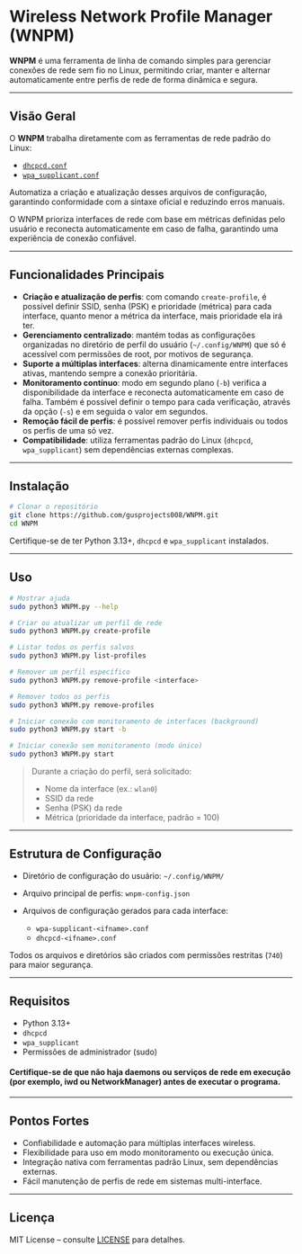 # Wireless Network Profile Manager (WNPM)

**WNPM** é uma ferramenta de linha de comando simples para gerenciar conexões de rede sem fio no Linux, permitindo criar, manter e alternar automaticamente entre perfis de rede de forma dinâmica e segura.

---

## Visão Geral

O **WNPM** trabalha diretamente com as ferramentas de rede padrão do Linux:

* [`dhcpcd.conf`](https://wiki.archlinux.org/title/Dhcpcd)
* [`wpa_supplicant.conf`](https://wiki.archlinux.org/title/Wpa_supplicant)

Automatiza a criação e atualização desses arquivos de configuração, garantindo conformidade com a sintaxe oficial e reduzindo erros manuais.

O WNPM prioriza interfaces de rede com base em métricas definidas pelo usuário e reconecta automaticamente em caso de falha, garantindo uma experiência de conexão confiável.

---

## Funcionalidades Principais

* **Criação e atualização de perfis**: com comando `create-profile`, é possível definir SSID, senha (PSK) e prioridade (métrica) para cada interface, quanto menor a métrica da interface, mais prioridade ela irá ter.
* **Gerenciamento centralizado**: mantém todas as configurações organizadas no diretório de perfil do usuário (`~/.config/WNPM`) que só é acessível com permissões de root, por motivos de segurança.
* **Suporte a múltiplas interfaces**: alterna dinamicamente entre interfaces ativas, mantendo sempre a conexão prioritária.
* **Monitoramento contínuo**: modo em segundo plano (`-b`) verifica a disponibilidade da interface e reconecta automaticamente em caso de falha. Também é possível definir o tempo para cada verificação, através da opção (`-s`) e em seguida o valor em segundos.
* **Remoção fácil de perfis**: é possível remover perfis individuais ou todos os perfis de uma só vez.
* **Compatibilidade**: utiliza ferramentas padrão do Linux (`dhcpcd`, `wpa_supplicant`) sem dependências externas complexas.

---

## Instalação

```bash
# Clonar o repositório
git clone https://github.com/gusprojects008/WNPM.git
cd WNPM
````

Certifique-se de ter Python 3.13+, `dhcpcd` e `wpa_supplicant` instalados.

---

## Uso

```bash
# Mostrar ajuda
sudo python3 WNPM.py --help

# Criar ou atualizar um perfil de rede
sudo python3 WNPM.py create-profile

# Listar todos os perfis salvos
sudo python3 WNPM.py list-profiles

# Remover um perfil específico
sudo python3 WNPM.py remove-profile <interface>

# Remover todos os perfis
sudo python3 WNPM.py remove-profiles

# Iniciar conexão com monitoramento de interfaces (background)
sudo python3 WNPM.py start -b

# Iniciar conexão sem monitoramento (modo único)
sudo python3 WNPM.py start
```

> Durante a criação do perfil, será solicitado:
>
> * Nome da interface (ex.: `wlan0`)
> * SSID da rede
> * Senha (PSK) da rede
> * Métrica (prioridade da interface, padrão = 100)

---

## Estrutura de Configuração

* Diretório de configuração do usuário: `~/.config/WNPM/`
* Arquivo principal de perfis: `wnpm-config.json`
* Arquivos de configuração gerados para cada interface:

  * `wpa-supplicant-<ifname>.conf`
  * `dhcpcd-<ifname>.conf`

Todos os arquivos e diretórios são criados com permissões restritas (`740`) para maior segurança.

---

## Requisitos

* Python 3.13+
* `dhcpcd`
* `wpa_supplicant`
* Permissões de administrador (sudo)

#### Certifique-se de que não haja daemons ou serviços de rede em execução (por exemplo, iwd ou NetworkManager) antes de executar o programa.

---

## Pontos Fortes

* Confiabilidade e automação para múltiplas interfaces wireless.
* Flexibilidade para uso em modo monitoramento ou execução única.
* Integração nativa com ferramentas padrão Linux, sem dependências externas.
* Fácil manutenção de perfis de rede em sistemas multi-interface.

---

## Licença

MIT License – consulte [LICENSE](LICENSE) para detalhes.
